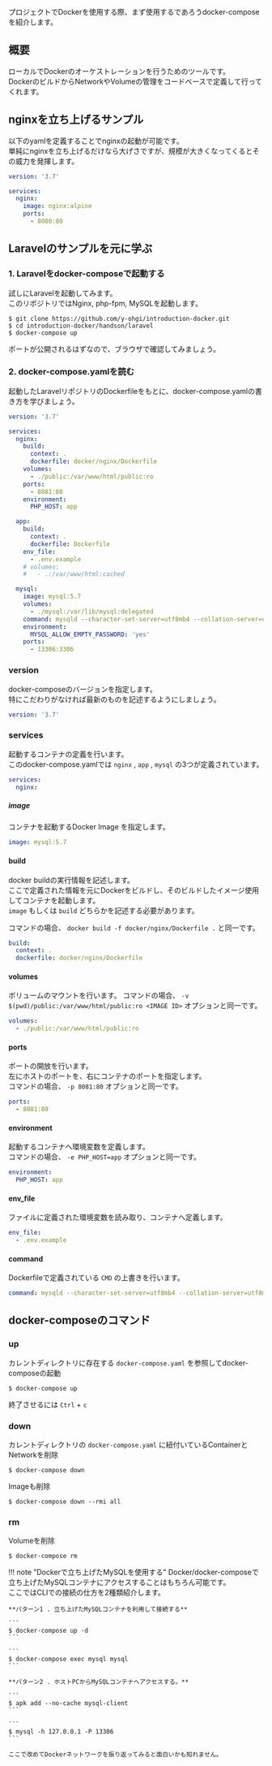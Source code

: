 プロジェクトでDockerを使用する際、まず使用するであろうdocker-composeを紹介します。

## 概要
ローカルでDockerのオーケストレーションを行うためのツールです。  
DockerのビルドからNetworkやVolumeの管理をコードベースで定義して行ってくれます。

## nginxを立ち上げるサンプル
以下のyamlを定義することでnginxの起動が可能です。  
単純にnginxを立ち上げるだけなら大げさですが、規模が大きくなってくるとその威力を発揮します。
```yaml
version: '3.7'

services:
  nginx:
    image: nginx:alpine
    ports:
      - 8080:80
```

## Laravelのサンプルを元に学ぶ
### 1. Laravelをdocker-composeで起動する
試しにLaravelを起動してみます。  
このリポジトリではNginx, php-fpm, MySQLを起動します。
```
$ git clone https://github.com/y-ohgi/introduction-docker.git
$ cd introduction-docker/handson/laravel
$ docker-compose up
```

ポートが公開されるはずなので、ブラウザで確認してみましょう。

### 2. docker-compose.yamlを読む
起動したLaravelリポジトリのDockerfileをもとに、docker-compose.yamlの書き方を学びましょう。  

```yaml
version: '3.7'

services:
  nginx:
    build:
      context: .
      dockerfile: docker/nginx/Dockerfile
    volumes:
      - ./public:/var/www/html/public:ro
    ports:
      - 8081:80
    environment:
      PHP_HOST: app

  app:
    build:
      context: .
      dockerfile: Dockerfile
    env_file:
      - .env.example
    # volumes:
    #   - .:/var/www/html:cached

  mysql:
    image: mysql:5.7
    volumes:
      - ./mysql:/var/lib/mysql:delegated
    command: mysqld --character-set-server=utf8mb4 --collation-server=utf8mb4_general_ci
    environment:
      MYSQL_ALLOW_EMPTY_PASSWORD: 'yes'
    ports:
      - 13306:3306
```

### version
docker-composeのバージョンを指定します。  
特にこだわりがなければ最新のものを記述するようにしましょう。
```yaml
version: '3.7'
```

### services
起動するコンテナの定義を行います。  
このdocker-compose.yamlでは `nginx` , `app` , `mysql` の3つが定義されています。  

```yaml
services:
  nginx:
```


##### image
コンテナを起動するDocker Image を指定します。
```yaml
image: mysql:5.7
```

#### build
docker buildの実行情報を記述します。  
ここで定義された情報を元にDockerをビルドし、そのビルドしたイメージ使用してコンテナを起動します。  
`image` もしくは `build` どちらかを記述する必要があります。

コマンドの場合、 `docker build -f docker/nginx/Dockerfile .` と同一です。

```yaml
build:
  context: .
  dockerfile: docker/nginx/Dockerfile
```

#### volumes
ボリュームのマウントを行います。
コマンドの場合、 `-v $(pwd)/public:/var/www/html/public:ro <IMAGE ID>` オプションと同一です。
```yaml
volumes:
  - ./public:/var/www/html/public:ro
```

#### ports
ポートの開放を行います。  
左にホストのポートを、右にコンテナのポートを指定します。  
コマンドの場合、 `-p 8081:80` オプションと同一です。
```yaml
ports:
  - 8081:80
```

#### environment
起動するコンテナへ環境変数を定義します。  
コマンドの場合、 `-e PHP_HOST=app` オプションと同一です。
```yaml
environment:
  PHP_HOST: app
```

#### env_file
ファイルに定義された環境変数を読み取り、コンテナへ定義します。
```yaml
env_file:
  - .env.example
```

#### command
Dockerfileで定義されている `CMD` の上書きを行います。
```yaml
command: mysqld --character-set-server=utf8mb4 --collation-server=utf8mb4_general_ci
```

## docker-composeのコマンド
### up
カレントディレクトリに存在する `docker-compose.yaml` を参照してdocker-composeの起動
```
$ docker-compose up
```
終了させるには `Ctrl` + `c` 

### down
カレントディレクトリの `docker-compose.yaml` に紐付いているContainerとNetworkを削除
```
$ docker-compose down
```

Imageも削除
```
$ docker-compose down --rmi all
```

### rm
Volumeを削除
```
$ docker-compose rm
```


!!! note "Dockerで立ち上げたMySQLを使用する"
    Docker/docker-composeで立ち上げたMySQLコンテナにアクセスすることはもちろん可能です。  
    ここではCLIでの接続の仕方を2種類紹介します。
    
    **パターン1 . 立ち上げたMySQLコンテナを利用して接続する**

    ```
    $ docker-compose up -d
    ```

    ```
    $ docker-compose exec mysql mysql
    ```
    
    **パターン2 . ホストPCからMySQLコンテナへアクセスする。**

    ```
    $ apk add --no-cache mysql-client
    ```

    ```
    $ mysql -h 127.0.0.1 -P 13306 
    ```

    ここで改めてDockerネットワークを振り返ってみると面白いかも知れません。

